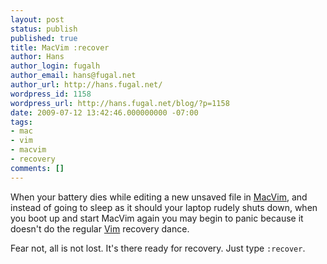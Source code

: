 ```yaml
---
layout: post
status: publish
published: true
title: MacVim :recover
author: Hans
author_login: fugalh
author_email: hans@fugal.net
author_url: http://hans.fugal.net/
wordpress_id: 1158
wordpress_url: http://hans.fugal.net/blog/?p=1158
date: 2009-07-12 13:42:46.000000000 -07:00
tags:
- mac
- vim
- macvim
- recovery
comments: []
---
```

When your battery dies while editing a new unsaved file in <a href="http://code.google.com/p/macvim/">MacVim</a>, and instead of going to sleep as it should your laptop rudely shuts down, when you boot up and start MacVim again you may begin to panic because it doesn't do the regular <a href="http://www.vim.org">Vim</a> recovery dance.

Fear not, all is not lost. It's there ready for recovery. Just type <code>:recover</code>.
